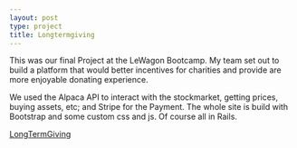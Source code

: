 ```yaml
---
layout: post
type: project
title: Longtermgiving
---
```

This was our final Project at the LeWagon Bootcamp. My team set out to build a platform that would better incentives for charities and provide are more enjoyable donating experience. 

We used the Alpaca API to interact with the stockmarket, getting prices, buying assets, etc; and Stripe for the Payment. The whole site is build with Bootstrap and some custom css and js. Of course all in Rails. 

[LongTermGiving](https://www.longtermgiving.trade)